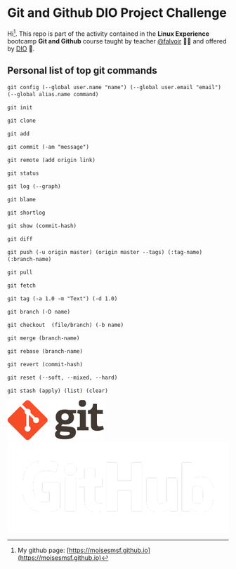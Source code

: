 # Git and Github DIO Project Challenge
Hi[^1]. 
This repo is part of the activity contained in the **Linux Experience** bootcamp **Git and Github** course taught by teacher [@falvojr](https://github.com/falvojr) :man_teacher: and offered by [DIO](https://www.dio.me) :school:.

## Personal list of top git commands
```
git config (--global user.name "name") (--global user.email "email") (--global alias.name command)
```
```
git init
```
```
git clone
```
```
git add
```
```
git commit (-am "message")
```
```
git remote (add origin link)
```
```
git status
```
```
git log (--graph)
```
```
git blame
```
```
git shortlog
```
```
git show (commit-hash)
```
```
git diff
```
```
git push (-u origin master) (origin master --tags) (:tag-name) (:branch-name)
```
```
git pull
```
```
git fetch
```
```
git tag (-a 1.0 -m "Text") (-d 1.0)
```
```
git branch (-D name)
```
```
git checkout  (file/branch) (-b name)
```
```
git merge (branch-name)
```
```
git rebase (branch-name)
```
```
git revert (commit-hash)
```
```
git reset (--soft, --mixed, --hard)
```
```
git stash (apply) (list) (clear)
```

![Git logo](/assets/img/logo-git-2x.png)
![Github logo](/assets/img/GitHub_Logo_White.png)

[^1]: My github page: [https://moisesmsf.github.io](https://moisesmsf.github.io)

